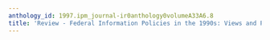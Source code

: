 ```yaml
---
anthology_id: 1997.ipm_journal-ir0anthology0volumeA33A6.8
title: 'Review - Federal Information Policies in the 1990s: Views and Perspectives'
---
```

